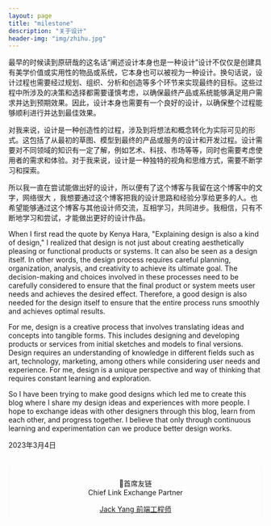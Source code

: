 ```yaml
---
layout: page
title: "milestone"
description: "关于设计"
header-img: "img/zhihu.jpg"
---
```


最早的时候读到原研哉的这名话“阐述设计本身也是一种设计”设计不仅仅是创建具有美学价值或实用性的物品或系统，它本身也可以被视为一种设计。换句话说，设计过程也需要经过规划、组织、分析和创造等多个环节来实现最终的目标。这些过程中所涉及的决策和选择都需要谨慎考虑，以确保最终产品或系统能够满足用户需求并达到预期效果。因此，设计本身也需要有一个良好的设计，以确保整个过程能够顺利进行并达到最佳效果。

对我来说，设计是一种创造性的过程，涉及到将想法和概念转化为实际可见的形式。这包括了从最初的草图、模型到最终的产品或服务的设计和开发过程。设计需要对不同领域的知识有一定了解，例如艺术、科技、市场等等，同时也需要考虑使用者的需求和体验。对于我来说，设计是一种独特的视角和思维方式，需要不断学习和探索。

所以我一直在尝试能做出好的设计，所以便有了这个博客与我留在这个博客中的文字，网络很大 ，我想要通过这个博客把我的设计思路和经验分享给更多的人。也希望能够通过这个博客与其他设计师交流，互相学习，共同进步。我相信，只有不断地学习和尝试，才能做出更好的设计作品。

When I first read the quote by Kenya Hara, "Explaining design is also a kind of design," I realized that design is not just about creating aesthetically pleasing or functional products or systems. It can also be seen as a design itself. In other words, the design process requires careful planning, organization, analysis, and creativity to achieve its ultimate goal. The decision-making and choices involved in these processes need to be carefully considered to ensure that the final product or system meets user needs and achieves the desired effect. Therefore, a good design is also needed for the design itself to ensure that the entire process runs smoothly and achieves optimal results.

For me, design is a creative process that involves translating ideas and concepts into tangible forms. This includes designing and developing products or services from initial sketches and models to final versions. Design requires an understanding of knowledge in different fields such as art, technology, marketing, among others while considering user needs and experience. For me, design is a unique perspective and way of thinking that requires constant learning and exploration.

So I have been trying to make good designs which led me to create this blog where I share my design ideas and experiences with more people. I hope to exchange ideas with other designers through this blog, learn from each other, and progress together. I believe that only through continuous learning and experimentation can we produce better design works.

2023年3月4日

<br>

<div style="text-align: center; border: 1px solid #fafafa; padding: 10px;">
    <p>🧠首席友链<br>Chief Link Exchange Partner</p>
    <a href="http://jacklove.ddns.net:8090/">Jack Yang 前端工程师</a>
</div>
